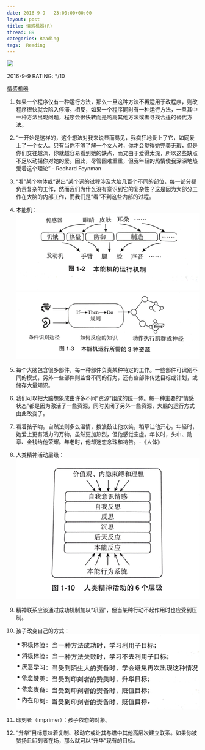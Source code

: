 ```yaml
---
date: 2016-9-9	 23:00:00+00:00
layout: post
title: 情感机器(R)
thread: 89
categories: Reading
tags:  Reading
---
```


<img src="https://images-cn-8.ssl-images-amazon.com/images/I/51dFSu8vDzL.jpg" width="200" />

2016-9-9 RATING: */10

[情感机器](https://www.amazon.cn/gp/product/B0197QVW6I/ref=oh_aui_detailpage_o00_s01?ie=UTF8&psc=1)

1. 如果一个程序仅有一种运行方法，那么一旦这种方法不再适用于改程序，则改程序很快就会陷入停滞。相反，如果一个程序同时有一种运行方法，一旦其中一种方法出现问题，程序会很快转而是哟高其他方法或者寻找合适的替代方法。
2. “一开始是这样的，这个想法对我来说显而易见，我疯狂地爱上了它，如同爱上了一个女人。只有当你不够了解一个女人时，你才会觉得她完美无瑕，但是你们交往越深，你就越容易看到她的缺点，而又由于爱得太深，所以这些缺点不足以动摇你对她的爱。因此，尽管困难重重，但我年轻的热情使我深深地热爱着这个理论” - Rechard Feynman
3. “看”某个物体或“说出”某个词的过程涉及大脑几百个不同的部位，每一部分都负责复杂的工作，然而我们为什么没有意识到它的复杂性？这是因为大部分工作在大脑的内部工作，而我们是“看”不到这些内部的过程。
4. 本能机：
![Alt text](/images/情感机器/本能机1.jpg)
![Alt text](/images/情感机器/本能机2.jpg)
5. 每个大脑包含很多部件，每一种部件负责某种特定的工作。一些部件可识别不同的模式，另外一些部件则监督不同的行为，还有些部件传达目标或计划，或储存大量知识。
6. 我们可以把大脑想象成由许多不同“资源”组成的统一体。每一种主要的“情感状态”都是因为激活了一些资源，同时关闭了另外一些资源，大脑的运行方式由此改变了。
7. 看着孩子哟。自然法则多么温情，拨浪鼓让他欢笑，稻草让他开心。年轻时，她爱上更有活力的万物，虽然更加热烈，但他感觉空虚。年长时，头巾、勋章、金钱给他荣耀。年老时，他却迷恋念珠和祷告。-《人体》
8. 人类精神活动层级：
![Alt text](/images/情感机器/人类精神活动.jpg)

9. 精神联系应该通过成功机制加以“巩固”，但当某种行动不起作用时也应受到压制。
10. 孩子改变自己的方式：
![Alt text](/images/情感机器/孩子改变自己的方式.jpg)
11. 印刻者（imprimer）：孩子依恋的对象。
12. “升华”目标意味着复制、移动它或让其与塔中其他高层次建立联系。如果你被赞扬且印刻者在场，那么就可以“升华”现有的目标。